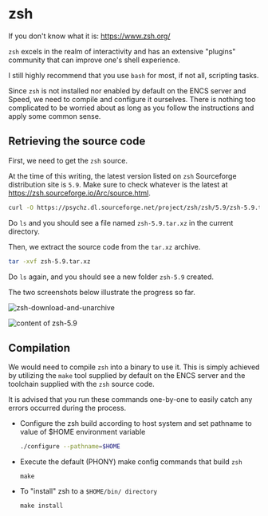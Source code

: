 # zsh

If you don't know what it is: <https://www.zsh.org/>

`zsh` excels in the realm of interactivity and has an extensive "plugins" community that can improve one's shell experience.

I still highly recommend that you use `bash` for most, if not all, scripting tasks.

Since `zsh` is not installed nor enabled by default on the ENCS server and Speed, we need to compile and configure it ourselves. There is nothing too complicated to be worried about as long as you follow the instructions and apply some common sense.

## Retrieving the source code

First, we need to get the `zsh` source.

At the time of this writing, the latest version listed on `zsh` Sourceforge distribution site is `5.9`. Make sure to check whatever is the latest at <https://zsh.sourceforge.io/Arc/source.html>.

```sh
curl -O https://psychz.dl.sourceforge.net/project/zsh/zsh/5.9/zsh-5.9.tar.xz
```

Do `ls` and you should see a file named `zsh-5.9.tar.xz` in the current directory.

Then, we extract the source code from the `tar.xz` archive.

```sh
tar -xvf zsh-5.9.tar.xz
```

Do `ls` again, and you should see a new folder `zsh-5.9` created.

The two screenshots below illustrate the progress so far.

![zsh-download-and-unarchive](/static/zsh-download-and-unarchive.png)

![content of zsh-5.9](/static/content-of-zsh-5.9.png)

## Compilation

We would need to compile `zsh` into a binary to use it. This is simply achieved by utilizing the `make` tool supplied by default on the ENCS server and the toolchain supplied with the `zsh` source code.

It is advised that you run these commands one-by-one to easily catch any errors occurred during the process.

- Configure the zsh build according to host system and set pathname to value of $HOME environment variable

  ```sh
  ./configure --pathname=$HOME
  ```

- Execute the default (PHONY) make config commands that build `zsh`

  ```
  make
  ```

- To "install" zsh to a `$HOME/bin/ directory`

  ```
  make install
  ```